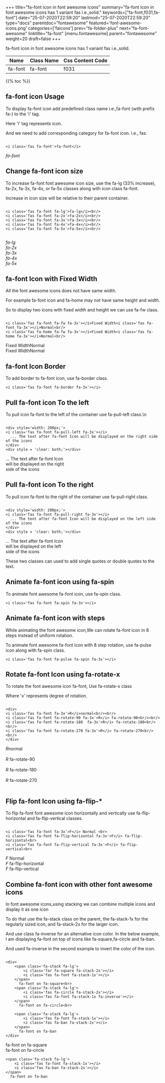 +++
title="fa-font icon in font awesome icons"
summary="fa-font icon in font awesome icons has 1 variant fas i.e.,solid."
keywords=["fa-font,f031,fa-font"]
date="25-07-2020T22:59:20"
lastmod="25-07-2020T22:59:20"
type="docs"
parentdoc="fontawesome"
featured='font-awesome-icons.png'
categories=['faicons']
prev="fa-folder-plus"
next="fa-font-awesome"
linktitle="fa-font"
[menu.fontawesome]
parent="fontawesome"
weight=20
draft=false
+++


fa-font icon in font awesome icons has 1 variant fas i.e.,solid.

<div class='table-responsive'><table class='table'><thead><tr><th>Name</th><th>Class Name</th><th>Css Content Code</th></tr></thead><tbody><tr><td>fa-font</td><td>fa-font</td><td>f031</td></tr></tbody></table></div>


{{% toc %}}


## fa-font icon Usage

To display fa-font icon add predefined class name i.e.,fa-font (with prefix fa-) to the 'i' tag.

Here 'i' tag represents icon.

And we need to add corresponding category for fa-font icon. i.e., fas.


```

<i class='fas fa-font'>fa-font</i>
```

<i class='fas fa-font'>fa-font</i>




## Change fa-font icon size
To increase fa-font font awesome icon size, use the fa-lg (33% increase), fa-2x, fa-3x, fa-4x, or fa-5x classes along with icon class fa-font.

Increase in icon size will be relative to their parent container. 

```

<i class='fas fa-font fa-lg'>fa-lg</i><br/>
<i class='fas fa-font fa-2x'>fa-2x</i><br/>
<i class='fas fa-font fa-3x'>fa-3x</i><br/>
<i class='fas fa-font fa-4x'>fa-4x</i><br/>
<i class='fas fa-font fa-5x'>fa-5x</i><br/>
            
```

<i class='fas fa-font fa-lg'>fa-lg</i><br/>
<i class='fas fa-font fa-2x'>fa-2x</i><br/>
<i class='fas fa-font fa-3x'>fa-3x</i><br/>
<i class='fas fa-font fa-4x'>fa-4x</i><br/>
<i class='fas fa-font fa-5x'>fa-5x</i><br/>
            



## fa-font Icon with Fixed Width 

All the font awesome icons does not have same width.

For example fa-font icon and fa-home may not have same height and width.

So to display two icons with fixed width and height we can use fa-fw class.


```

<i class='fas fa-font fa-fw fa-3x'></i>Fixed Width<i class='fas fa-font fa-3x'></i>Normal<br/>
<i class='fas fa-home fa-fw fa-3x'></i>Fixed Width<i class='fas fa-home fa-3x'></i>Normal<br/>
```

<i class='fas fa-font fa-fw fa-3x'></i>Fixed Width<i class='fas fa-font fa-3x'></i>Normal<br/>
<i class='fas fa-home fa-fw fa-3x'></i>Fixed Width<i class='fas fa-home fa-3x'></i>Normal<br/>



## fa-font Icon Border 

To add border to fa-font icon, use fa-border class.


```
<i class='fas fa-font fa-border fa-3x'></i>

```
<i class='fas fa-font fa-border fa-3x'></i>





## Pull fa-font icon To the left

To pull icon fa-font to the left of the container use fa-pull-left class.\n

```

<div style='width: 200px;'>
<i class='fas fa-font fa-pull-left fa-3x'></i>
  ... The text after fa-font Icon will be displayed on the right side of the icons
</div>
<div style = 'clear: both;'></div>
```

<div style='width: 200px;'>
<i class='fas fa-font fa-pull-left fa-3x'></i>
  ... The text after fa-font Icon will be displayed on the right side of the icons
</div>
<div style = 'clear: both;'></div>




## Pull fa-font icon To the right
To pull icon fa-font to the right of the container use fa-pull-right class.

```

<div style='width: 200px;'>
<i class='fas fa-font fa-pull-right fa-3x'></i>
  ... The text after fa-font Icon will be displayed on the left side of the icons
</div>
<div style = 'clear: both;'></div>
```

<div style='width: 200px;'>
<i class='fas fa-font fa-pull-right fa-3x'></i>
  ... The text after fa-font Icon will be displayed on the left side of the icons
</div>
<div style = 'clear: both;'></div>

These two classes can used to add single quotes or double quotes to the text.


## Animate fa-font icon using fa-spin
To animate font awesome fa-font icon, use fa-spin class.

```
<i class='fas fa-font fa-spin fa-3x'></i>
```
<i class='fas fa-font fa-spin fa-3x'></i>




## Animate fa-font icon with steps
While animating the font awesome icon,We can rotate fa-font icon in 8 steps instead of uniform rotation.

To animate font awesome fa-font icon with 8 step rotation, use fa-pulse icon along with fa-spin class.


```
<i class='fas fa-font fa-pulse fa-spin fa-3x'></i>

```
<i class='fas fa-font fa-pulse fa-spin fa-3x'></i>





## Rotate fa-font Icon using fa-rotate-x
To rotate the font awesome icon fa-font, Use fa-rotate-x class

Where 'x' represents degree of rotation.


```

<div>
<i class='fas fa-font fa-3x'>R</i>normal<br/><br/>
<i class='fas fa-font fa-rotate-90 fa-3x'>R</i> fa-rotate-90<br/><br/> 
<i class='fas fa-font fa-rotate-180  fa-3x'>R</i> fa-rotate-180<br/><br/> 
<i class='fas fa-font fa-rotate-270 fa-3x'>R</i> fa-rotate-270<br/><br/>
</div>
```

<div>
<i class='fas fa-font fa-3x'>R</i>normal<br/><br/>
<i class='fas fa-font fa-rotate-90 fa-3x'>R</i> fa-rotate-90<br/><br/> 
<i class='fas fa-font fa-rotate-180  fa-3x'>R</i> fa-rotate-180<br/><br/> 
<i class='fas fa-font fa-rotate-270 fa-3x'>R</i> fa-rotate-270<br/><br/>
</div>




## Flip fa-font Icon using fa-flip-*
To flip fa-font font awesome icon horizontally and vertically use fa-flip-horizontal and fa-flip-vertical classes. 

```

<i class='fas fa-font fa-3x'>F</i> Normal <br>
<i class='fas fa-font fa-flip-horizontal fa-3x'>F</i> fa-flip-horizontal<br>
<i class='fas fa-font fa-flip-vertical fa-3x'>F</i> fa-flip-vertical<br>
```

<i class='fas fa-font fa-3x'>F</i> Normal <br>
<i class='fas fa-font fa-flip-horizontal fa-3x'>F</i> fa-flip-horizontal<br>
<i class='fas fa-font fa-flip-vertical fa-3x'>F</i> fa-flip-vertical<br>




## Combine fa-font icon with other font awesome icons
In font awesome icons,using stacking we can combine multiple icons and display it as one icon 

To do that use the fa-stack class on the parent, the fa-stack-1x for the regularly sized icon, and fa-stack-2x for the larger icon.

And use class fa-inverse for an alternative icon color. 
In the below example, I am displaying fa-font on top of icons like fa-square,fa-circle and fa-ban.

And used fa-inverse in the second example to invert the color of the icon.

```

<div>
    <span class='fa-stack fa-lg'>
        <i class='far fa-square fa-stack-2x'></i>
        <i class='fas fa-font fa-stack-1x'></i>
    </span>
      fa-font on fa-square<br>
    <span class='fa-stack fa-lg'>
        <i class='fas fa-circle fa-stack-2x'></i>
        <i class='fas fa-font fa-stack-1x fa-inverse'></i>
    </span>
      fa-font on fa-circle<br>

    <span class='fa-stack fa-lg'>
        <i class='fas fa-font fa-stack-1x'></i>
        <i class='fas fa-ban fa-stack-2x'></i>
    </span>
      fa-font on fa-ban
</div>
```

<div>
    <span class='fa-stack fa-lg'>
        <i class='far fa-square fa-stack-2x'></i>
        <i class='fas fa-font fa-stack-1x'></i>
    </span>
      fa-font on fa-square<br>
    <span class='fa-stack fa-lg'>
        <i class='fas fa-circle fa-stack-2x'></i>
        <i class='fas fa-font fa-stack-1x fa-inverse'></i>
    </span>
      fa-font on fa-circle<br>

    <span class='fa-stack fa-lg'>
        <i class='fas fa-font fa-stack-1x'></i>
        <i class='fas fa-ban fa-stack-2x'></i>
    </span>
      fa-font on fa-ban
</div>






